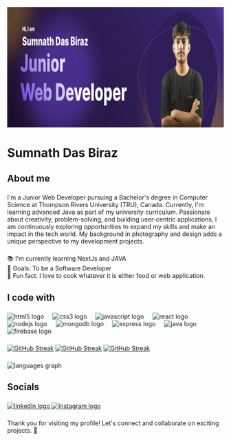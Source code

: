 <div align="center">
  <img height="280" src="https://raw.githubusercontent.com/sumdx/sumdx/refs/heads/main/profileBG.png"  />
</div>

###

<h1 align="left">Sumnath Das Biraz</h1>

###

<h2 align="left">About me</h2>

###

<p align="left">I'm a Junior Web Developer pursuing a Bachelor's degree in Computer Science at Thompson Rivers University (TRU), Canada. Currently, I'm learning advanced Java as part of my university curriculum. Passionate about creativity, problem-solving, and building user-centric applications, I am continuously exploring opportunities to expand my skills and make an impact in the tech world. My background in photography and design adds a unique perspective to my development projects.</p>

###

<p align="left">📚 I'm currently learning NextJs and JAVA<br>🎯 Goals: To be a Software Developer<br>🎲 Fun fact: I love to cook whatever it is either food or web application.</p>

###

<h2 align="left">I code with</h2>

###

<div align="left">
  <img src="https://cdn.jsdelivr.net/gh/devicons/devicon/icons/html5/html5-original.svg" height="40" alt="html5 logo"  />
  <img width="12" />
  <img src="https://cdn.jsdelivr.net/gh/devicons/devicon/icons/css3/css3-original.svg" height="40" alt="css3 logo"  />
  <img width="12" />
  <img src="https://cdn.jsdelivr.net/gh/devicons/devicon/icons/javascript/javascript-original.svg" height="40" alt="javascript logo"  />
  <img width="12" />
  <img src="https://cdn.jsdelivr.net/gh/devicons/devicon/icons/react/react-original.svg" height="40" alt="react logo"  />
  <img width="12" />
  <img src="https://cdn.jsdelivr.net/gh/devicons/devicon/icons/nodejs/nodejs-original.svg" height="40" alt="nodejs logo"  />
  <img width="12" />
  <img src="https://cdn.jsdelivr.net/gh/devicons/devicon/icons/mongodb/mongodb-original.svg" height="40" alt="mongodb logo"  />
  <img width="12" />
  <img src="https://cdn.jsdelivr.net/gh/devicons/devicon/icons/express/express-original.svg" height="40" alt="express logo"  />
  <img width="12" />
  <img src="https://cdn.jsdelivr.net/gh/devicons/devicon/icons/java/java-original.svg" height="40" alt="java logo"  />
  <img width="12" />
  <img src="https://cdn.jsdelivr.net/gh/devicons/devicon/icons/firebase/firebase-plain.svg" height="40" alt="firebase logo"  />
</div>

###
<a href="https://git.io/streak-stats"><img src="https://streak-stats.demolab.com?user=sumdx&theme=dark" alt="GitHub Streak" /></a>
[![GitHub Streak](https://streak-stats.demolab.com?user=sumdx&theme=dark)](https://git.io/streak-stats)
[![GitHub Streak](https://streak-stats.demolab.com/?user=sumdx)](https://git.io/streak-stats)

###
<div align="left">
  <img src="https://github-readme-stats.vercel.app/api/top-langs?username=sumdx&locale=en&hide_title=false&layout=compact&card_width=320&langs_count=5&theme=dracula&hide_border=false&order=2" height="150" alt="languages graph"  />
</div>

###

<h2 align="left">Socials</h2>

###

<div align="left">
  <a href="https://www.linkedin.com/in/sumdx/" target="_blank">
    <img src="https://raw.githubusercontent.com/maurodesouza/profile-readme-generator/master/src/assets/icons/social/linkedin/default.svg" width="52" height="40" alt="linkedin logo"  />
  </a>
  <a href="https://www.instagram.com/sum_dx" target="_blank">
    <img src="https://raw.githubusercontent.com/maurodesouza/profile-readme-generator/master/src/assets/icons/social/instagram/default.svg" width="52" height="40" alt="instagram logo"  />
  </a>
</div>

###

<p align="left">Thank you for visiting my profile! Let's connect and collaborate on exciting projects. 🚀</p>

###
